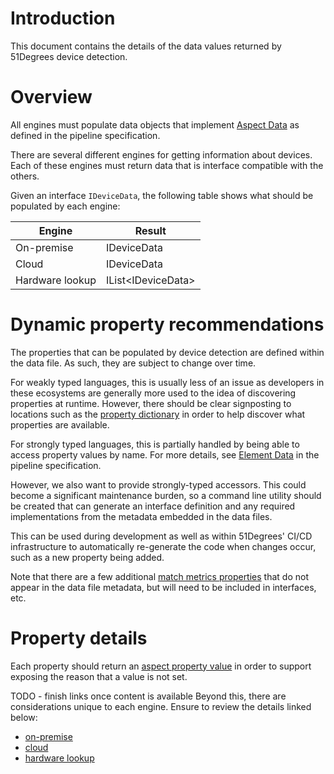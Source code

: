 # Introduction

This document contains the details of the data values returned by 51Degrees
device detection.

# Overview

All engines must populate data objects that
implement [Aspect Data](../pipeline-specification/conceptual-overview.md#aspect-data)
as defined in the pipeline specification.

There are several different engines for getting information about devices. Each
of these engines must return data that is interface compatible with the others.

Given an interface `IDeviceData`, the following table shows what should be
populated by each engine:

| Engine          | Result                   |
|-----------------|--------------------------|
| On-premise      | IDeviceData              |
| Cloud           | IDeviceData              |
| Hardware lookup | IList&lt;IDeviceData&gt; |

# Dynamic property recommendations

The properties that can be populated by device detection are defined within the
data file. As such, they are subject to change over time.

For weakly typed languages, this is usually less of an issue as developers in
these ecosystems are generally more used to the idea of discovering properties
at runtime. However, there should be clear signposting to locations such as
the [property dictionary](https://51degrees.com/developers/property-dictionary)
in order to help discover what properties are available.

For strongly typed languages, this is partially handled by being able to access
property values by name. For more details,
see [Element Data](../pipeline-specification/conceptual-overview.md#element-data)
in the pipeline specification.

However, we also want to provide strongly-typed accessors. This could become a
significant maintenance burden, so a command line utility should be created that
can generate an interface definition and any required implementations from the
metadata embedded in the data files.

This can be used during development as well as within 51Degrees' CI/CD
infrastructure to automatically re-generate the code when changes occur, such as
a new property being added.

Note that there are a few additional 
[match metrics properties](pipeline-elements/device-detection-on-premise.md#match-metric-properties)
that do not appear in the data file metadata, but will need to be included in
interfaces, etc.

# Property details

Each property should return
an [aspect property value](../pipeline-specification/features/properties.md#null-values)
in order to support exposing the reason that a value is not set.

TODO - finish links once content is available
Beyond this, there are considerations unique to each engine. Ensure to review
the details linked below:

- [on-premise](pipeline-elements/device-detection-on-premise.md#metadata)
- [cloud](pipeline-elements/device-detection-cloud.md#)
- [hardware lookup](pipeline-elements/hardware-profile-lookup-cloud.md#)


